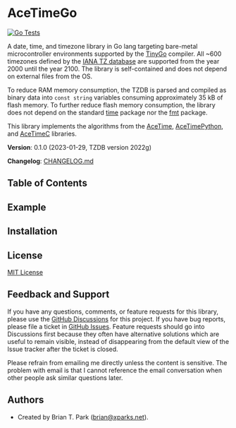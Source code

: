 # AceTimeGo

[![Go Tests](https://github.com/bxparks/AceTimeGo/actions/workflows/verify.yml/badge.svg)](https://github.com/bxparks/AceTimeGo/actions/workflows/verify.yml)

A date, time, and timezone library in Go lang targeting bare-metal
microcontroller environments supported by the
[TinyGo](https://github.com/tinygo-org/tinygo) compiler. All ~600 timezones
defined by the [IANA TZ database](https://github.com/eggert/tz) are supported
from the year 2000 until the year 2100. The library is self-contained and does
not depend on external files from the OS.

To reduce RAM memory consumption, the TZDB is parsed and compiled as binary data
into `const string` variables consuming approximately 35 kB of flash memory. To
further reduce flash memory consumption, the library does not depend on the
standard [time](https://pkg.go.dev/time) package nor the
[fmt](https://pkg.go.dev/fmt) package.

This library implements the algorithms from the
[AceTime](https://github.com/bxparks/AceTime),
[AceTimePython](https://github.com/bxparks/AceTimePython), and
[AceTimeC](https://github.com/bxparks/AceTimeC) libraries.

**Version**: 0.1.0 (2023-01-29, TZDB version 2022g)

**Changelog**: [CHANGELOG.md](CHANGELOG.md)

## Table of Contents

<a name="Example"></a>
## Example

<a name="Installation"></a>
## Installation

<a name="License"></a>
## License

[MIT License](https://opensource.org/licenses/MIT)

<a name="FeedbackAndSupport"></a>
## Feedback and Support

If you have any questions, comments, or feature requests for this library,
please use the [GitHub
Discussions](https://github.com/bxparks/AceTimeGo/discussions) for this project.
If you have bug reports, please file a ticket in [GitHub
Issues](https://github.com/bxparks/AceTimeGo/issues). Feature requests should go
into Discussions first because they often have alternative solutions which are
useful to remain visible, instead of disappearing from the default view of the
Issue tracker after the ticket is closed.

Please refrain from emailing me directly unless the content is sensitive. The
problem with email is that I cannot reference the email conversation when other
people ask similar questions later.

<a name="Authors"></a>
## Authors

* Created by Brian T. Park (brian@xparks.net).
